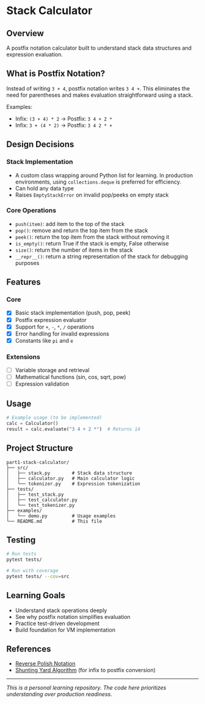 # Stack Calculator

## Overview

A postfix notation calculator built to understand stack data structures and expression evaluation.

## What is Postfix Notation?

Instead of writing `3 + 4`, postfix notation writes `3 4 +`. This eliminates the need for parentheses and makes evaluation straightforward using a stack.

Examples:
- Infix: `(3 + 4) * 2` → Postfix: `3 4 + 2 *`
- Infix: `3 + (4 * 2)` → Postfix: `3 4 2 * +`

## Design Decisions

### Stack Implementation
- A custom class wrapping around Python list for learning. In production environments, using `collections.deque` is preferred for efficiency.
- Can hold any data type
- Raises `EmptyStackError` on invalid pop/peeks on empty stack

### Core Operations
- `push(item)`: add item to the top of the stack
- `pop()`: remove and return the top item from the stack
- `peek()`: return the top item from the stack without removing it
- `is_empty()`: return True if the stack is empty, False otherwise
- `size()`: return the number of items in the stack
- `__repr__()`: return a string representation of the stack for debugging purposes 

## Features

### Core
- [x] Basic stack implementation (push, pop, peek)
- [x] Postfix expression evaluator
- [x] Support for `+`, `-`, `*`, `/` operations
- [x] Error handling for invalid expressions
- [x] Constants like `pi` and `e`

### Extensions
- [ ] Variable storage and retrieval
- [ ] Mathematical functions (sin, cos, sqrt, pow)
- [ ] Expression validation

## Usage

```python
# Example usage (to be implemented)
calc = Calculator()
result = calc.evaluate("3 4 + 2 *")  # Returns 14
```

## Project Structure

```
part1-stack-calculator/
├── src/
│   ├── stack.py        # Stack data structure
│   ├── calculator.py   # Main calculator logic
│   └── tokenizer.py    # Expression tokenization
├── tests/
│   ├── test_stack.py
│   ├── test_calculator.py
│   └── test_tokenizer.py
├── examples/
│   └── demo.py         # Usage examples
└── README.md           # This file
```

## Testing

```bash
# Run tests
pytest tests/

# Run with coverage
pytest tests/ --cov=src
```

## Learning Goals

- Understand stack operations deeply
- See why postfix notation simplifies evaluation
- Practice test-driven development
- Build foundation for VM implementation

## References

- [Reverse Polish Notation](https://en.wikipedia.org/wiki/Reverse_Polish_notation)
- [Shunting Yard Algorithm](https://en.wikipedia.org/wiki/Shunting_yard_algorithm) (for infix to postfix conversion)

---

*This is a personal learning repository. The code here prioritizes understanding over production readiness.*
